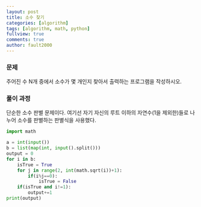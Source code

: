 ```yaml
---
layout: post
title: 소수 찾기
categories: [algorithm]
tags: [algorithm, math, python]
fullview: true
comments: true
author: fault2000
---
```


<h3>문제</h3>
주어진 수 N개 중에서 소수가 몇 개인지 찾아서 출력하는 프로그램을 작성하시오.

<h3>풀이 과정</h3>
단순한 소수 판별 문제이다. 여기선 자기 자신의 루트 이하의 자연수(1을 제외한)들로 나누어 소수를 판별하는 판별식을 사용했다.

```python
import math

a = int(input())
b = list(map(int, input().split()))
output = 0
for i in b:
    isTrue = True
    for j in range(2, int(math.sqrt(i))+1):
        if(i%j==0):
            isTrue = False
    if(isTrue and i!=1):
        output+=1
print(output)
```